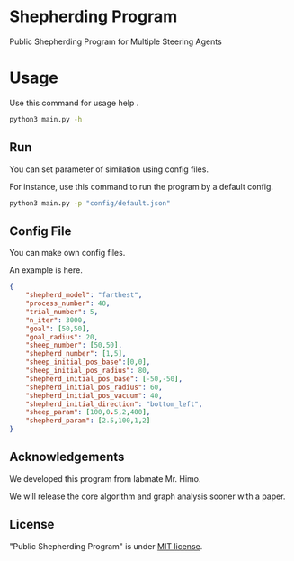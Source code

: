 # Shepherding Program

Public Shepherding Program for Multiple Steering Agents

# Usage

Use this command for usage help .

```bash
python3 main.py -h
```

## Run

You can set parameter of similation using config files.

For instance, use this command to run the program by a default config.

```bash
python3 main.py -p "config/default.json"
```

## Config File

You can make own config files.

An example is here.

``` json:config/default.json
{
    "shepherd_model": "farthest",
    "process_number": 40,
    "trial_number": 5,
    "n_iter": 3000,
    "goal": [50,50],
    "goal_radius": 20,
    "sheep_number": [50,50],
    "shepherd_number": [1,5],
    "sheep_initial_pos_base":[0,0],
    "sheep_initial_pos_radius": 80,
    "shepherd_initial_pos_base": [-50,-50],
    "shepherd_initial_pos_radius": 60,
    "shepherd_initial_pos_vacuum": 40,
    "shepherd_initial_direction": "bottom_left",
    "sheep_param": [100,0.5,2,400],
    "shepherd_param": [2.5,100,1,2]
}
```

## Acknowledgements

We developed this program from labmate Mr. Himo.

We will release the core algorithm and graph analysis sooner with a paper.
## License

"Public Shepherding Program" is under [MIT license](https://en.wikipedia.org/wiki/MIT_License).
